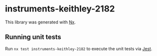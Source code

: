# instruments-keithley-2182

This library was generated with [Nx](https://nx.dev).

## Running unit tests

Run `nx test instruments-keithley-2182` to execute the unit tests via [Jest](https://jestjs.io).
